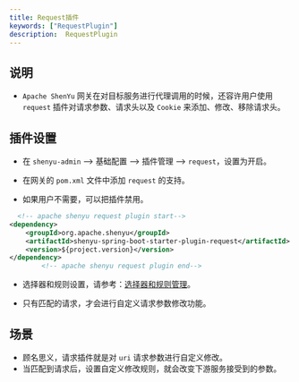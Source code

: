 ```yaml
---
title: Request插件
keywords: ["RequestPlugin"]
description:  RequestPlugin
---
```


## 说明

* `Apache ShenYu` 网关在对目标服务进行代理调用的时候，还容许用户使用 `request` 插件对请求参数、请求头以及 `Cookie` 来添加、修改、移除请求头。

## 插件设置

* 在 `shenyu-admin` --> 基础配置 --> 插件管理 --> `request`，设置为开启。


* 在网关的 `pom.xml` 文件中添加 `request` 的支持。

* 如果用户不需要，可以把插件禁用。

```xml
  <!-- apache shenyu request plugin start-->
<dependency>
    <groupId>org.apache.shenyu</groupId>
    <artifactId>shenyu-spring-boot-starter-plugin-request</artifactId>
    <version>${project.version}</version>
</dependency>
        <!-- apache shenyu request plugin end-->
```

* 选择器和规则设置，请参考：[选择器和规则管理](../selector-and-rule)。

* 只有匹配的请求，才会进行自定义请求参数修改功能。

## 场景

* 顾名思义，请求插件就是对 `uri` 请求参数进行自定义修改。
* 当匹配到请求后，设置自定义修改规则，就会改变下游服务接受到的参数。
